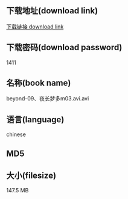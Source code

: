 ## 下载地址(download link)
[下载链接 download link](https://tutu365.netlify.app/?s=beyond-09%E3%80%81%E5%A4%9C%E9%95%BF%E6%A2%A6%E5%A4%9Am03.avi)

## 下载密码(download password)
1411

## 名称(book name)
beyond-09、夜长梦多m03.avi.avi

## 语言(language)
chinese

## MD5


## 大小(filesize)
147.5 MB
